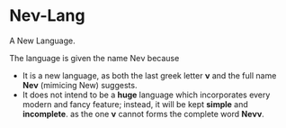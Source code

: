 # Neν-Lang

A New Language.

The language is given the name Neν because

- It is a new language, as both the last greek letter **ν** and the full name **Neν** (mimicing New) suggests.
- It does not intend to be a **huge** language which incorporates every modern and fancy feature;
  instead, it will be kept **simple** and **incomplete**. as the one **ν** cannot forms the complete word **Neνν**.
